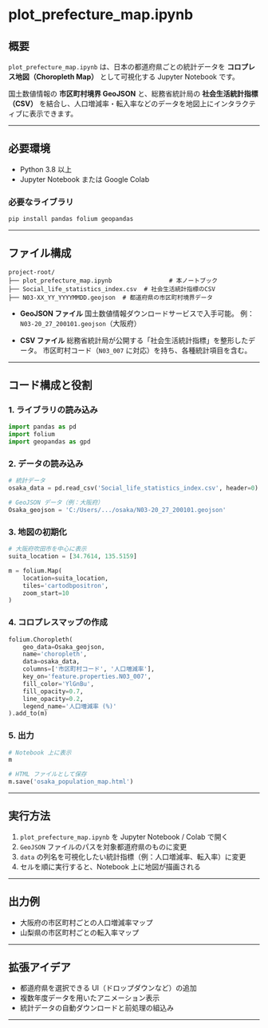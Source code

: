 # plot_prefecture_map.ipynb

## 概要
`plot_prefecture_map.ipynb` は、日本の都道府県ごとの統計データを **コロプレス地図（Choropleth Map）** として可視化する Jupyter Notebook です。  

国土数値情報の **市区町村境界 GeoJSON** と、総務省統計局の **社会生活統計指標（CSV）** を結合し、人口増減率・転入率などのデータを地図上にインタラクティブに表示できます。

---

## 必要環境
- Python 3.8 以上
- Jupyter Notebook または Google Colab

### 必要なライブラリ
```bash
pip install pandas folium geopandas
````

---

## ファイル構成

```
project-root/
├── plot_prefecture_map.ipynb                # 本ノートブック
├── Social_life_statistics_index.csv  # 社会生活統計指標のCSV
├── N03-XX_YY_YYYYMMDD.geojson  # 都道府県の市区町村境界データ
```

* **GeoJSON ファイル**
  国土数値情報ダウンロードサービスで入手可能。
  例：`N03-20_27_200101.geojson`（大阪府）

* **CSV ファイル**
  総務省統計局が公開する「社会生活統計指標」を整形したデータ。
  市区町村コード（`N03_007` に対応）を持ち、各種統計項目を含む。

---

## コード構成と役割

### 1. ライブラリの読み込み

```python
import pandas as pd
import folium
import geopandas as gpd
```

### 2. データの読み込み

```python
# 統計データ
osaka_data = pd.read_csv('Social_life_statistics_index.csv', header=0)

# GeoJSON データ（例：大阪府）
Osaka_geojson = 'C:/Users/.../osaka/N03-20_27_200101.geojson'
```

### 3. 地図の初期化

```python
# 大阪府吹田市を中心に表示
suita_location = [34.7614, 135.5159]

m = folium.Map(
    location=suita_location,
    tiles='cartodbpositron',
    zoom_start=10
)
```

### 4. コロプレスマップの作成

```python
folium.Choropleth(
    geo_data=Osaka_geojson,
    name='choropleth',
    data=osaka_data,
    columns=['市区町村コード', '人口増減率'],
    key_on='feature.properties.N03_007',
    fill_color='YlGnBu',
    fill_opacity=0.7,
    line_opacity=0.2,
    legend_name='人口増減率 (%)'
).add_to(m)
```

### 5. 出力

```python
# Notebook 上に表示
m

# HTML ファイルとして保存
m.save('osaka_population_map.html')
```

---

## 実行方法

1. `plot_prefecture_map.ipynb` を Jupyter Notebook / Colab で開く
2. `GeoJSON` ファイルのパスを対象都道府県のものに変更
3. `data` の列名を可視化したい統計指標（例：人口増減率、転入率）に変更
4. セルを順に実行すると、Notebook 上に地図が描画される

---

## 出力例

* 大阪府の市区町村ごとの人口増減率マップ
* 山梨県の市区町村ごとの転入率マップ


---


## 拡張アイデア

* 都道府県を選択できる UI（ドロップダウンなど）の追加
* 複数年度データを用いたアニメーション表示
* 統計データの自動ダウンロードと前処理の組込み

---


